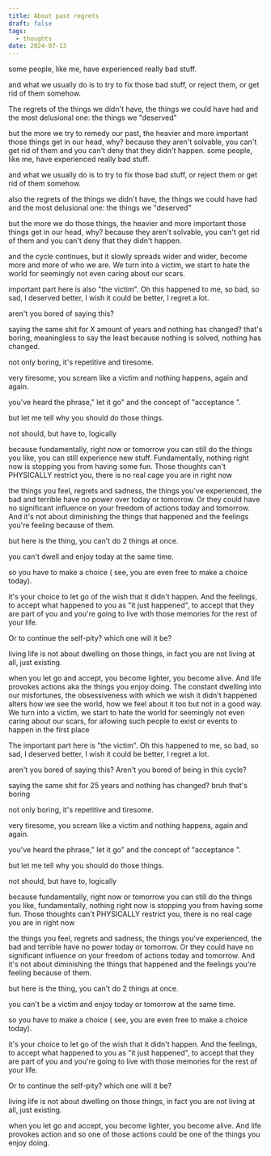 ```yaml
---
title: About past regrets
draft: false
tags:
  - thoughts
date: 2024-07-13
---
```

some people, like me, have experienced really bad stuff.

and what we usually do is to try to fix those bad stuff, or reject them, or get rid of them somehow.

The regrets of the things we didn't have, the things we could have had and the most delusional one: the things we "deserved"

but the more we try to remedy our past, the heavier and more important those things get in our head, why? because they aren't solvable, you can't get rid of them and you can't deny that they didn't happen.
some people, like me, have experienced really bad stuff.

and what we usually do is to try to fix those bad stuff, or reject them or get rid of them somehow.

also the regrets of the things we didn't have, the things we could have had and the most delusional one: the things we "deserved"

but the more we do those things, the heavier and more important those things get in our head, why? because they aren't solvable, you can't get rid of them and you can't deny that they didn't happen.

and the cycle continues, but it slowly spreads wider and wider,  become more and more of who we are. We turn into a victim, we start to hate the world for seemingly not even caring about our scars.

important part here is also "the victim". Oh this happened to me, so bad, so sad, I deserved better, I wish it could be better, I regret a lot.

aren't you bored of saying this?

saying the same shit for X amount of years and nothing has changed? that's boring, meaningless to say the least because nothing is solved, nothing has changed.

not only boring, it's repetitive and tiresome.

very tiresome, you scream like a victim and nothing happens, again and again.

you've heard the phrase," let it go" and the concept of "acceptance ".

but let me tell why you should do those things.

not should, but have to, logically

because fundamentally, right now or tomorrow you can still do the things you like, you can still experience new stuff. Fundamentally, nothing right now is stopping you from having some fun. Those thoughts can't PHYSICALLY restrict you, there is no real cage you are in right now

the things you feel, regrets and sadness, the things you've experienced, the bad and terrible have no power over today or tomorrow. Or they could have no significant influence on your freedom of actions today and tomorrow.
And it's not about diminishing the things that happened and the feelings you're feeling because of them.

but here is the thing, you can't do 2 things at once.

you can't dwell and enjoy today at the same time.

so you have to make a choice ( see, you are even free to make a choice today).

it's your choice to let go of the wish that it didn't happen.
And the feelings, to accept what happened to you as "it just happened", to accept that they are part of you and you're going to live with those memories for the rest of your life.

Or to continue the self-pity?
which one will it be?

living life is not about dwelling on those things, in fact you are not living at all, just existing.

when you let go and accept, you become lighter, you become alive. And life provokes actions aka the things you enjoy doing.
The constant dwelling into our misfortunes, the obsessiveness with which we wish it didn't happened alters how we see the world, how we feel about it too but not in a good way.
We turn into a victim, we start to hate the world for seemingly not even caring about our scars, for allowing such people to exist or events to happen in the first place

The important part here is "the victim". Oh this happened to me, so bad, so sad, I deserved better, I wish it could be better, I regret a lot.

aren't you bored of saying this? Aren't you bored of being in this cycle?

saying the same shit for 25 years and nothing has changed? bruh that's boring

not only boring, it's repetitive and tiresome.

very tiresome, you scream like a victim and nothing happens, again and again.

you've heard the phrase," let it go" and the concept of "acceptance ".

but let me tell why you should do those things.

not should, but have to, logically

because fundamentally, right now or tomorrow you can still do the things you like, fundamentally, nothing right now is stopping you from having some fun. Those thoughts can't PHYSICALLY restrict you, there is no real cage you are in right now

the things you feel, regrets and sadness, the things you've experienced, the bad and terrible have no power today or tomorrow. Or they could have no significant influence on your freedom of actions today and tomorrow.
And it's not about diminishing the things that happened and the feelings you're feeling because of them.

but here is the thing, you can't do 2 things at once.

you can't be a victim and enjoy today or tomorrow at the same time.

so you have to make a choice ( see, you are even free to make a choice today).

it's your choice to let go of the wish that it didn't happen.
And the feelings, to accept what happened to you as "it just happened", to accept that they are part of you and you're going to live with those memories for the rest of your life.

Or to continue the self-pity?
which one will it be?

living life is not about dwelling on those things, in fact you are not living at all, just existing.

when you let go and accept, you become lighter, you become alive.
And life provokes action and so one of those actions could be one of the things you enjoy doing.
